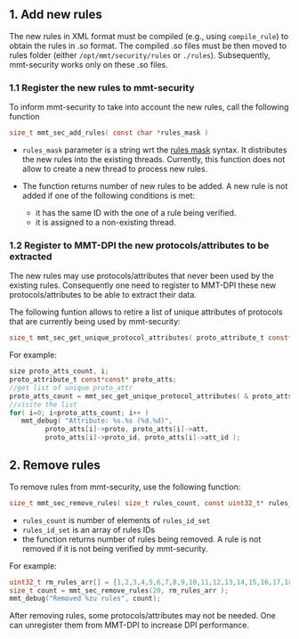 
## 1. Add new rules
The new rules in XML format must be compiled (e.g., using `compile_rule`) to obtain the rules in .so format.
The compiled .so files must be then moved to rules folder (either `/opt/mmt/security/rules` or `./rules`).
Subsequently, mmt-security works only on these .so files.

### 1.1 Register the new rules to mmt-security
To inform mmt-security to take into account the new rules, call the following function

```C
size_t mmt_sec_add_rules( const char *rules_mask )
```

- `rules_mask` parameter is a string wrt the [rules mask](./rules_mask.md) syntax. It distributes the new rules into the existing threads. 
Currently, this function does not allow to create a new thread to process new rules.

-  The function returns number of new rules to be added. A new rule is not added if one of the following conditions is met:

    - it has the same ID with the one of a rule being verified.
    - it is assigned to a non-existing thread.
    
### 1.2 Register to MMT-DPI the new protocols/attributes to be extracted
The new rules may use protocols/attributes that never been used by the existing rules.
Consequently one need to register to MMT-DPI these new protocols/attributes to be able to extract their data.

The following funtion allows to retire a list of unique attributes of protocols that are currently being used by mmt-security:

```C
size_t mmt_sec_get_unique_protocol_attributes( proto_attribute_t const*const** proto_atts_array );
```

For example:

```C
size proto_atts_count, i;
proto_attribute_t const*const* proto_atts;
//get list of unique proto_attr
proto_atts_count = mmt_sec_get_unique_protocol_attributes( & proto_atts );
//visite the list
for( i=0; i<proto_atts_count; i++ )
   mmt_debug( "Attribute: %s.%s (%d.%d)",
         proto_atts[i]->proto, proto_atts[i]->att,
         proto_atts[i]->proto_id, proto_atts[i]->att_id );
```

## 2. Remove rules

To remove rules from mmt-security, use the following function:

```C
size_t mmt_sec_remove_rules( size_t rules_count, const uint32_t* rules_id_set );
```

- `rules_count` is number of elements of `rules_id_set`
- `rules_id_set` is an array of rules IDs
- the function returns number of rules being removed.
A rule is not removed if it is not being verified by mmt-security.

For example:

```C
uint32_t rm_rules_arr[] = {1,2,3,4,5,6,7,8,9,10,11,12,13,14,15,16,17,18,19,20};
size_t count = mmt_sec_remove_rules(20, rm_rules_arr );
mmt_debug("Removed %zu rules", count);
```

After removing rules, some protocols/attributes may not be needed. One can unregister them from MMT-DPI to increase DPI performance.

